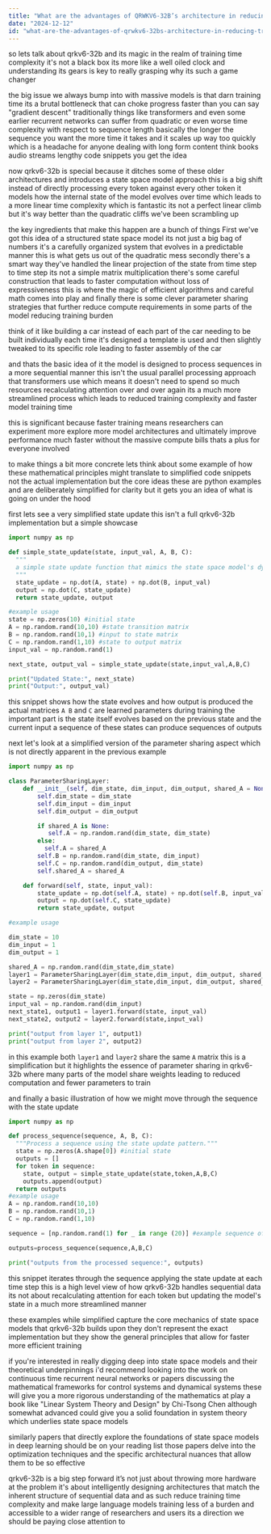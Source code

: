 ```yaml
---
title: "What are the advantages of QRWKV6-32B’s architecture in reducing training time complexity?"
date: "2024-12-12"
id: "what-are-the-advantages-of-qrwkv6-32bs-architecture-in-reducing-training-time-complexity"
---
```


 so lets talk about qrkv6-32b and its magic in the realm of training time complexity it's not a black box its more like a well oiled clock and understanding its gears is key to really grasping why its such a game changer

the big issue we always bump into with massive models is that darn training time its a brutal bottleneck that can choke progress faster than you can say "gradient descent" traditionally things like transformers and even some earlier recurrent networks can suffer from quadratic or even worse time complexity with respect to sequence length basically the longer the sequence you want the more time it takes and it scales up way too quickly which is a headache for anyone dealing with long form content think books audio streams lengthy code snippets you get the idea

now qrkv6-32b is special because it ditches some of these older architectures and introduces a state space model approach this is a big shift instead of directly processing every token against every other token it models how the internal state of the model evolves over time which leads to a more linear time complexity which is fantastic its not a perfect linear climb but it's way better than the quadratic cliffs we've been scrambling up

the key ingredients that make this happen are a bunch of things First we've got this idea of a structured state space model its not just a big bag of numbers it's a carefully organized system that evolves in a predictable manner this is what gets us out of the quadratic mess secondly there's a smart way they've handled the linear projection of the state from time step to time step its not a simple matrix multiplication there's some careful construction that leads to faster computation without loss of expressiveness this is where the magic of efficient algorithms and careful math comes into play and finally there is some clever parameter sharing strategies that further reduce compute requirements in some parts of the model reducing training burden

think of it like building a car instead of each part of the car needing to be built individually each time it's designed a template is used and then slightly tweaked to its specific role leading to faster assembly of the car

and thats the basic idea of it the model is designed to process sequences in a more sequential manner this isn't the usual parallel processing approach that transformers use which means it doesn't need to spend so much resources recalculating attention over and over again its a much more streamlined process which leads to reduced training complexity and faster model training time

this is significant because faster training means researchers can experiment more explore more model architectures and ultimately improve performance much faster without the massive compute bills thats a plus for everyone involved

to make things a bit more concrete lets think about some example of how these mathematical principles might translate to simplified code snippets not the actual implementation but the core ideas these are python examples and are deliberately simplified for clarity but it gets you an idea of what is going on under the hood

first lets see a very simplified state update this isn't a full qrkv6-32b implementation but a simple showcase

```python
import numpy as np

def simple_state_update(state, input_val, A, B, C):
  """
  a simple state update function that mimics the state space model's dynamics
  """
  state_update = np.dot(A, state) + np.dot(B, input_val)
  output = np.dot(C, state_update)
  return state_update, output

#example usage
state = np.zeros(10) #initial state
A = np.random.rand(10,10) #state transition matrix
B = np.random.rand(10,1) #input to state matrix
C = np.random.rand(1,10) #state to output matrix
input_val = np.random.rand(1)

next_state, output_val = simple_state_update(state,input_val,A,B,C)

print("Updated State:", next_state)
print("Output:", output_val)
```

this snippet shows how the state evolves and how output is produced the actual matrices `A B` and `C` are learned parameters during training the important part is the state itself evolves based on the previous state and the current input a sequence of these states can produce sequences of outputs

next let's look at a simplified version of the parameter sharing aspect which is not directly apparent in the previous example

```python
import numpy as np

class ParameterSharingLayer:
    def __init__(self, dim_state, dim_input, dim_output, shared_A = None):
        self.dim_state = dim_state
        self.dim_input = dim_input
        self.dim_output = dim_output

        if shared_A is None:
           self.A = np.random.rand(dim_state, dim_state)
        else:
          self.A = shared_A
        self.B = np.random.rand(dim_state, dim_input)
        self.C = np.random.rand(dim_output, dim_state)
        self.shared_A = shared_A

    def forward(self, state, input_val):
        state_update = np.dot(self.A, state) + np.dot(self.B, input_val)
        output = np.dot(self.C, state_update)
        return state_update, output

#example usage

dim_state = 10
dim_input = 1
dim_output = 1

shared_A = np.random.rand(dim_state,dim_state)
layer1 = ParameterSharingLayer(dim_state,dim_input, dim_output, shared_A=shared_A)
layer2 = ParameterSharingLayer(dim_state,dim_input, dim_output, shared_A=shared_A)

state = np.zeros(dim_state)
input_val = np.random.rand(dim_input)
next_state1, output1 = layer1.forward(state, input_val)
next_state2, output2 = layer2.forward(state,input_val)

print("output from layer 1", output1)
print("output from layer 2", output2)
```

in this example both `layer1` and `layer2` share the same `A` matrix this is a simplification but it highlights the essence of parameter sharing in qrkv6-32b where many parts of the model share weights leading to reduced computation and fewer parameters to train

and finally a basic illustration of how we might move through the sequence with the state update

```python
import numpy as np

def process_sequence(sequence, A, B, C):
  """Process a sequence using the state update pattern."""
  state = np.zeros(A.shape[0]) #initial state
  outputs = []
  for token in sequence:
    state, output = simple_state_update(state,token,A,B,C)
    outputs.append(output)
  return outputs
#example usage
A = np.random.rand(10,10)
B = np.random.rand(10,1)
C = np.random.rand(1,10)

sequence = [np.random.rand(1) for _ in range (20)] #example sequence of 20 vectors

outputs=process_sequence(sequence,A,B,C)

print("outputs from the processed sequence:", outputs)
```
this snippet iterates through the sequence applying the state update at each time step this is a high level view of how qrkv6-32b handles sequential data its not about recalculating attention for each token but updating the model's state in a much more streamlined manner

these examples while simplified capture the core mechanics of state space models that qrkv6-32b builds upon they don't represent the exact implementation but they show the general principles that allow for faster more efficient training

if you're interested in really digging deep into state space models and their theoretical underpinnings i'd recommend looking into the work on continuous time recurrent neural networks or papers discussing the mathematical frameworks for control systems and dynamical systems these will give you a more rigorous understanding of the mathematics at play a book like "Linear System Theory and Design" by Chi-Tsong Chen although somewhat advanced could give you a solid foundation in system theory which underlies state space models

similarly papers that directly explore the foundations of state space models in deep learning should be on your reading list those papers delve into the optimization techniques and the specific architectural nuances that allow them to be so effective

qrkv6-32b is a big step forward it’s not just about throwing more hardware at the problem it's about intelligently designing architectures that match the inherent structure of sequential data and as such reduce training time complexity and make large language models training less of a burden and accessible to a wider range of researchers and users its a direction we should be paying close attention to
